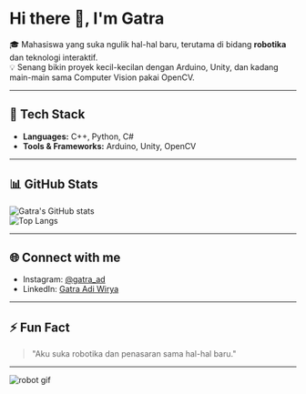 # Hi there 👋, I'm Gatra

🎓 Mahasiswa yang suka ngulik hal-hal baru, terutama di bidang **robotika** dan teknologi interaktif.  
💡 Senang bikin proyek kecil-kecilan dengan Arduino, Unity, dan kadang main-main sama Computer Vision pakai OpenCV.

---

## 🚀 Tech Stack
- **Languages:** C++, Python, C#  
- **Tools & Frameworks:** Arduino, Unity, OpenCV  

---

## 📊 GitHub Stats
![Gatra's GitHub stats](https://github-readme-stats.vercel.app/api?username=gatraadiwirya&show_icons=true&theme=radical)  
![Top Langs](https://github-readme-stats.vercel.app/api/top-langs/?username=gatraadiwirya&layout=compact&theme=radical)

---

## 🌐 Connect with me
- Instagram: [@gatra_ad](https://www.instagram.com/gatra_ad/)  
- LinkedIn: [Gatra Adi Wirya](https://www.linkedin.com/in/gatra-adi-wirya-898b61336/)  

---

## ⚡ Fun Fact
> "Aku suka robotika dan penasaran sama hal-hal baru."


---

![robot gif](https://media.giphy.com/media/v1.Y2lkPTc5MGI3NjExZzA3b3pmbHZzcmV6cGNzdXplNWZtbDZkZjI0ZjZsOXk0dHphZ2kwbiZlcD12MV9naWZzX3NlYXJjaCZjdD1n/FoVzfcqCDSb7zCynOp/giphy.gif)

